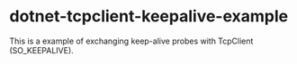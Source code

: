 # dotnet-tcpclient-keepalive-example
This is a example of exchanging keep-alive probes with TcpClient (SO_KEEPALIVE).

